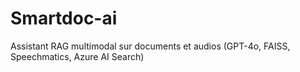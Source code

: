 # Smartdoc-ai
Assistant RAG multimodal sur documents et audios (GPT-4o, FAISS, Speechmatics, Azure AI Search)
